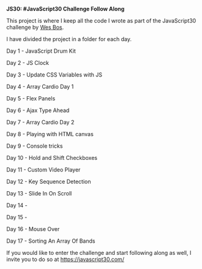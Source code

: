<strong>JS30: #JavaScript30 Challenge Follow Along</strong>

This project is where I keep all the code I wrote as part of the JavaScript30 challenge by <a href="https://wesbos.com/">Wes Bos</a>.

I have divided the project in a folder for each day.

Day 1 - JavaScript Drum Kit

Day 2 - JS Clock

Day 3 - Update CSS Variables with JS

Day 4 - Array Cardio Day 1

Day 5 - Flex Panels

Day 6 - Ajax Type Ahead

Day 7 - Array Cardio Day 2

Day 8 - Playing with HTML canvas

Day 9 - Console tricks

Day 10 - Hold and Shift Checkboxes

Day 11 - Custom Video Player

Day 12 - Key Sequence Detection

Day 13 - Slide In On Scroll

Day 14 -

Day 15 -

Day 16 - Mouse Over

Day 17 - Sorting An Array Of Bands

If you would like to enter the challenge and start following along as well, I invite you to do so at https://javascript30.com/
